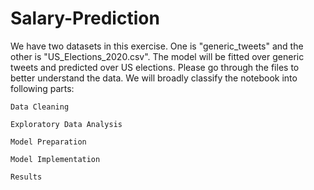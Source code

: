 # Salary-Prediction
We have two datasets in this exercise. One is "generic_tweets" and the other is "US_Elections_2020.csv". The model will be fitted over generic tweets and predicted over US elections. Please go through the files to better understand the data.
  We will broadly classify the notebook into following parts:
	
	Data Cleaning 
	
	Exploratory Data Analysis 
	
	Model Preparation 
	
	Model Implementation 
	
	Results 
